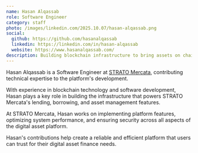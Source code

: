 ```yaml
---
name: Hasan Alqassab
role: Software Engineer
category: staff
photo: /images/linkedin.com/2025.10.07/hasan-alqassab.png
social:
  github: https://github.com/hasanalqassab
  linkedin: https://linkedin.com/in/hasan-alqassab
  website: https://www.hasanalqassab.com/
description: Building blockchain infrastructure to bring assets on chain.
---
```


Hasan Alqassab is a Software Engineer at [STRATO Mercata](https://stratomercata.com), contributing technical expertise to the platform's development.

With experience in blockchain technology and software development, Hasan plays a key role in building the infrastructure that powers STRATO Mercata's lending, borrowing, and asset management features.

At STRATO Mercata, Hasan works on implementing platform features, optimizing system performance, and ensuring security across all aspects of the digital asset platform.

Hasan's contributions help create a reliable and efficient platform that users can trust for their digital asset finance needs.
